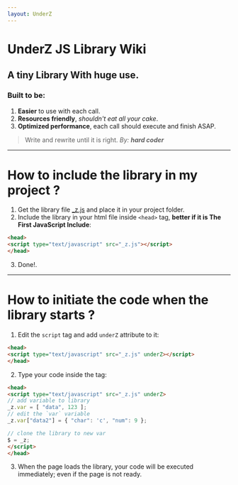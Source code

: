 ```yaml
---
layout: UnderZ
---
```

# UnderZ JS Library Wiki
## A tiny Library With huge use.
### Built to be:
1. **Easier** to use with each call.
2. **Resources friendly**, _shouldn't eat all your cake_.
3. **Optimized performance**, each call should execute and finish ASAP.

> Write and rewrite until it is right. _By: **hard coder**_


***


# How to include the library in my project ?
1. Get the library file [_z.js](https://github.com/hlaCk/UnderZ/blob/master/_z.js) and place it in your project folder.
2. Include the library in your html file inside `<head>` tag, **better if it is The First JavaScript Include**: 


```html
<head>
<script type="text/javascript" src="_z.js"></script>
</head>

```

3. Done!.

***


# How to initiate the code when the library starts ?
1. Edit the `script` tag and add `underZ` attribute to it:


```html
<head>
<script type="text/javascript" src="_z.js" underZ></script>
</head>

```
2. Type your code inside the tag:


```html
<head>
<script type="text/javascript" src="_z.js" underZ>
// add variable to library
_z.var = [ "data", 123 ];
// edit the `var` variable
_z.var["data2"] = { "char": 'c', "num": 9 };

// clone the library to new var
$ = _z;
</script>
</head>

```
3. When the page loads the library, your code will be executed immediately; even if the page is not ready.

